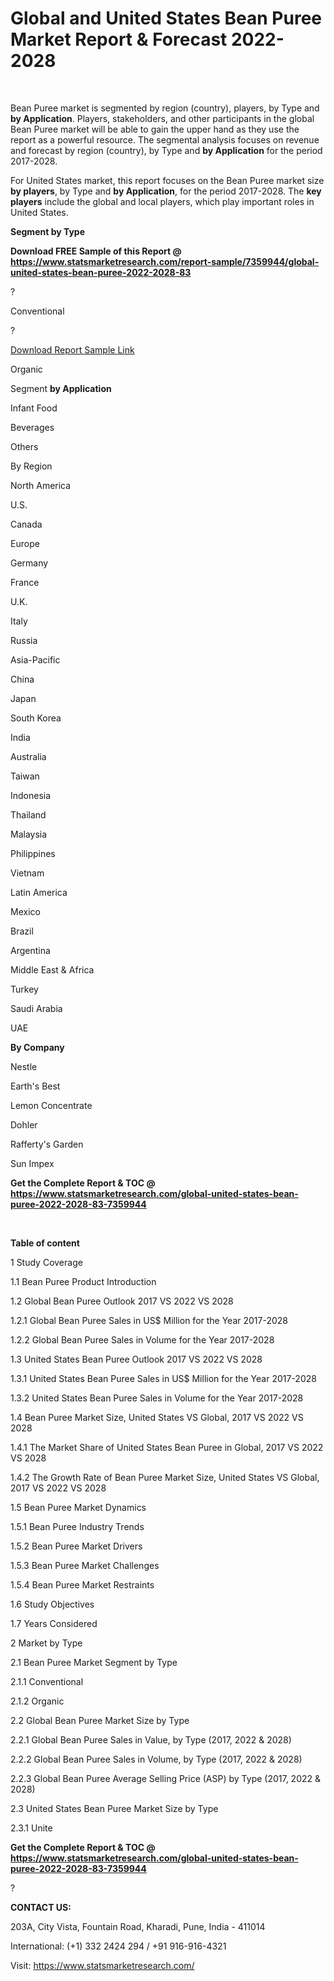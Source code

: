 <h1>Global and United States Bean Puree Market Report & Forecast 2022-2028</h1><br/><p>Bean Puree market is segmented by region (country), players, by Type and <strong>by Application</strong>. Players, stakeholders, and other participants in the global Bean Puree market will be able to gain the upper hand as they use the report as a powerful resource. The segmental analysis focuses on revenue and forecast by region (country), by Type and <strong>by Application</strong> for the period 2017-2028.</p>
 
 
 
 <p>For United States market, this report focuses on the Bean Puree market size <strong>by players</strong>, by Type and <strong>by Application</strong>, for the period 2017-2028. The <strong>key players</strong> include the global and local players, which play important roles in United States.</p>
 
 
 
 <p><strong>Segment by Type</strong></p>
 
 
 
 <div><b>Download FREE Sample of this Report @ <a href="https://www.statsmarketresearch.com/download-free-sample/7359944/global-united-states-bean-puree-2022-2028-83">https://www.statsmarketresearch.com/report-sample/7359944/global-united-states-bean-puree-2022-2028-83</a></b></div>
 
 
 
 <p>? </p>
 
 
 
 <p>Conventional</p>
 
 
 
 <p>? </p>
 
 
 
 <p><a href="https://www.statsmarketresearch.com/download-free-sample/7359944/global-united-states-bean-puree-2022-2028-83">Download Report Sample Link</a></p>
 
 
 
 <p>Organic</p>
 
 
 
 <p>Segment <strong>by Application</strong></p>
 
 
 
 <p>Infant Food</p>
 
 
 
 <p>Beverages</p>
 
 
 
 <p>Others</p>
 
 
 
 <p>By Region</p>
 
 
 
 <p>North America</p>
 
 
 
 <p>U.S.</p>
 
 
 
 <p>Canada</p>
 
 
 
 <p>Europe</p>
 
 
 
 <p>Germany</p>
 
 
 
 <p>France</p>
 
 
 
 <p>U.K.</p>
 
 
 
 <p>Italy</p>
 
 
 
 <p>Russia</p>
 
 
 
 <p>Asia-Pacific</p>
 
 
 
 <p>China</p>
 
 
 
 <p>Japan</p>
 
 
 
 <p>South Korea</p>
 
 
 
 <p>India</p>
 
 
 
 <p>Australia</p>
 
 
 
 <p>Taiwan</p>
 
 
 
 <p>Indonesia</p>
 
 
 
 <p>Thailand</p>
 
 
 
 <p>Malaysia</p>
 
 
 
 <p>Philippines</p>
 
 
 
 <p>Vietnam</p>
 
 
 
 <p>Latin America</p>
 
 
 
 <p>Mexico</p>
 
 
 
 <p>Brazil</p>
 
 
 
 <p>Argentina</p>
 
 
 
 <p>Middle East & Africa</p>
 
 
 
 <p>Turkey</p>
 
 
 
 <p>Saudi Arabia</p>
 
 
 
 <p>UAE</p>
 
 
 
 <p><strong>By Company</strong></p>
 
 
 
 <p>Nestle</p>
 
 
 
 <p>Earth&#39;s Best</p>
 
 
 
 <p>Lemon Concentrate</p>
 
 
 
 <p>Dohler</p>
 
 
 
 <p>Rafferty&#39;s Garden</p>
 
 
 
 <p>Sun Impex</p>
 
 
 
 <div><b>Get the Complete Report & TOC @ <a href="https://www.statsmarketresearch.com/global-united-states-bean-puree-2022-2028-83-7359944">https://www.statsmarketresearch.com/global-united-states-bean-puree-2022-2028-83-7359944</a></b></div>
 
 
 
 <p><br />
 
 <b>Table of content</b></p>
 
 
 
 <p>1 Study Coverage<br />
 
 1.1 Bean Puree Product Introduction<br />
 
 1.2 Global Bean Puree Outlook 2017 VS 2022 VS 2028<br />
 
 1.2.1 Global Bean Puree Sales in US$ Million for the Year 2017-2028<br />
 
 1.2.2 Global Bean Puree Sales in Volume for the Year 2017-2028<br />
 
 1.3 United States Bean Puree Outlook 2017 VS 2022 VS 2028<br />
 
 1.3.1 United States Bean Puree Sales in US$ Million for the Year 2017-2028<br />
 
 1.3.2 United States Bean Puree Sales in Volume for the Year 2017-2028<br />
 
 1.4 Bean Puree Market Size, United States VS Global, 2017 VS 2022 VS 2028<br />
 
 1.4.1 The Market Share of United States Bean Puree in Global, 2017 VS 2022 VS 2028<br />
 
 1.4.2 The Growth Rate of Bean Puree Market Size, United States VS Global, 2017 VS 2022 VS 2028<br />
 
 1.5 Bean Puree Market Dynamics<br />
 
 1.5.1 Bean Puree Industry Trends<br />
 
 1.5.2 Bean Puree Market Drivers<br />
 
 1.5.3 Bean Puree Market Challenges<br />
 
 1.5.4 Bean Puree Market Restraints<br />
 
 1.6 Study Objectives<br />
 
 1.7 Years Considered<br />
 
 2 Market by Type<br />
 
 2.1 Bean Puree Market Segment by Type<br />
 
 2.1.1 Conventional<br />
 
 2.1.2 Organic<br />
 
 2.2 Global Bean Puree Market Size by Type<br />
 
 2.2.1 Global Bean Puree Sales in Value, by Type (2017, 2022 & 2028)<br />
 
 2.2.2 Global Bean Puree Sales in Volume, by Type (2017, 2022 & 2028)<br />
 
 2.2.3 Global Bean Puree Average Selling Price (ASP) by Type (2017, 2022 & 2028)<br />
 
 2.3 United States Bean Puree Market Size by Type<br />
 
 2.3.1 Unite</p>
 
 
 
 <div><b>Get the Complete Report & TOC @ <a href="https://www.statsmarketresearch.com/global-united-states-bean-puree-2022-2028-83-7359944">https://www.statsmarketresearch.com/global-united-states-bean-puree-2022-2028-83-7359944</a></b></div>
 
 
 
 <p>? </p>
 
 
 
 <p><b>CONTACT US:</b><br />
 
 203A, City Vista, Fountain Road, Kharadi, Pune, India - 411014<br />
 
 International: (+1) 332 2424 294 / +91 916-916-4321<br />
 
 Visit: <a href="https://www.statsmarketresearch.com/">https://www.statsmarketresearch.com/</a></p>